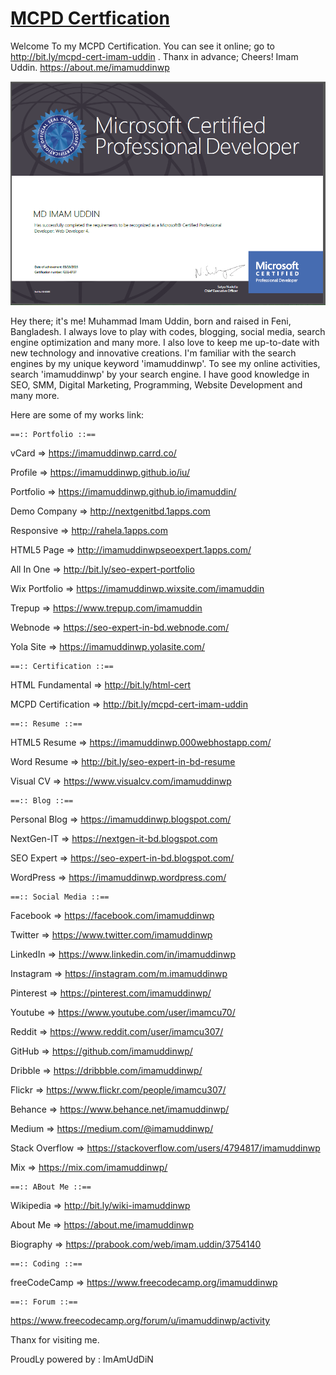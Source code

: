 # [MCPD Certfication](http://bit.ly/mcpd-cert-imam-uddin)

Welcome To my MCPD Certification. You can see it online; go to http://bit.ly/mcpd-cert-imam-uddin . Thanx in advance; Cheers! Imam Uddin. https://about.me/imamuddinwp

![mcpd certification of imam uddin](/mcpd-certification.png)

Hey there; it's me! Muhammad Imam Uddin, born and raised in Feni, Bangladesh. I always love to play with codes, blogging, social media, search engine optimization and many more. I also love to keep me up-to-date with new technology and innovative creations. I'm familiar with the search engines by my unique keyword 'imamuddinwp'. To see my online activities, search 'imamuddinwp' by your search engine. I have good knowledge in SEO, SMM, Digital Marketing, Programming, Website Development and many more. 

Here are some of my works link:

	==:: Portfolio ::==

vCard		=>	https://imamuddinwp.carrd.co/

Profile		=>	https://imamuddinwp.github.io/iu/

Portfolio	=>	https://imamuddinwp.github.io/imamuddin/

Demo Company	=>	http://nextgenitbd.1apps.com

Responsive	=>	http://rahela.1apps.com

HTML5 Page 	=>	http://imamuddinwpseoexpert.1apps.com/

All In One	=>	http://bit.ly/seo-expert-portfolio

Wix Portfolio	=>	https://imamuddinwp.wixsite.com/imamuddin

Trepup		=>	https://www.trepup.com/imamuddin

Webnode		=>	https://seo-expert-in-bd.webnode.com/

Yola Site	=>	https://imamuddinwp.yolasite.com/


	==:: Certification ::== 

HTML Fundamental	=>	http://bit.ly/html-cert

MCPD Certification	=>	http://bit.ly/mcpd-cert-imam-uddin


	==:: Resume ::==

HTML5 Resume	=>	https://imamuddinwp.000webhostapp.com/

Word Resume	=>	http://bit.ly/seo-expert-in-bd-resume

Visual CV	=>	https://www.visualcv.com/imamuddinwp


	==:: Blog ::==

Personal Blog	=>	https://imamuddinwp.blogspot.com/

NextGen-IT	=>	https://nextgen-it-bd.blogspot.com

SEO Expert	=>	https://seo-expert-in-bd.blogspot.com/

WordPress	=>	https://imamuddinwp.wordpress.com/


	==:: Social Media ::==

Facebook	=> 	https://facebook.com/imamuddinwp

Twitter		=>	https://www.twitter.com/imamuddinwp

LinkedIn	=>	https://www.linkedin.com/in/imamuddinwp

Instagram	=>	https://instagram.com/m.imamuddinwp

Pinterest	=>	https://pinterest.com/imamuddinwp/

Youtube		=>	https://www.youtube.com/user/imamcu70/

Reddit 		=>	https://www.reddit.com/user/imamcu307/

GitHub		=>	https://github.com/imamuddinwp/

Dribble		=>	https://dribbble.com/imamuddinwp/

Flickr		=>	https://www.flickr.com/people/imamcu307/

Behance		=>	https://www.behance.net/imamuddinwp/

Medium		=>	https://medium.com/@imamuddinwp/

Stack Overflow	=>	https://stackoverflow.com/users/4794817/imamuddinwp

Mix		=>	https://mix.com/imamuddinwp/	

	==:: ABout Me ::==

Wikipedia	=>	http://bit.ly/wiki-imamuddinwp

About Me	=>	https://about.me/imamuddinwp

Biography	=>	https://prabook.com/web/imam.uddin/3754140


	==:: Coding ::==

freeCodeCamp	=>	https://www.freecodecamp.org/imamuddinwp



	==:: Forum ::==

https://www.freecodecamp.org/forum/u/imamuddinwp/activity

Thanx for visiting me.

ProudLy powered by : ImAmUdDiN
